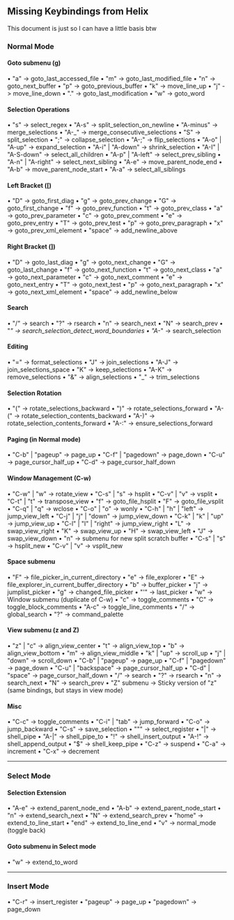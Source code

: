 ## Missing Keybindings from Helix
This document is just so I can have a little basis btw

### Normal Mode

#### Goto submenu (g)

• "a" -> goto_last_accessed_file
• "m" -> goto_last_modified_file
• "n" -> goto_next_buffer
• "p" -> goto_previous_buffer
• "k" -> move_line_up
• "j" -> move_line_down
• "." -> goto_last_modification
• "w" -> goto_word

#### Selection Operations

• "s"                -> select_regex
• "A-s"              -> split_selection_on_newline
• "A-minus"          -> merge_selections
• "A-_"              -> merge_consecutive_selections
• "S"                -> split_selection
• ";"                -> collapse_selection
• "A-;"              -> flip_selections
• "A-o" | "A-up"     -> expand_selection
• "A-i" | "A-down"   -> shrink_selection
• "A-I" | "A-S-down" -> select_all_children
• "A-p" | "A-left"   -> select_prev_sibling
• "A-n" | "A-right"  -> select_next_sibling
• "A-e"              -> move_parent_node_end
• "A-b"              -> move_parent_node_start
• "A-a"              -> select_all_siblings

#### Left Bracket ([)

• "D"     -> goto_first_diag
• "g"     -> goto_prev_change
• "G"     -> goto_first_change
• "f"     -> goto_prev_function
• "t"     -> goto_prev_class
• "a"     -> goto_prev_parameter
• "c"     -> goto_prev_comment
• "e"     -> goto_prev_entry
• "T"     -> goto_prev_test
• "p"     -> goto_prev_paragraph
• "x"     -> goto_prev_xml_element
• "space" -> add_newline_above

#### Right Bracket (])

• "D"     -> goto_last_diag
• "g"     -> goto_next_change
• "G"     -> goto_last_change
• "f"     -> goto_next_function
• "t"     -> goto_next_class
• "a"     -> goto_next_parameter
• "c"     -> goto_next_comment
• "e"     -> goto_next_entry
• "T"     -> goto_next_test
• "p"     -> goto_next_paragraph
• "x"     -> goto_next_xml_element
• "space" -> add_newline_below

#### Search

• "/"   -> search
• "?"   -> rsearch
• "n"   -> search_next
• "N"   -> search_prev
• "*"   -> search_selection_detect_word_boundaries
• "A-*" -> search_selection

#### Editing

• "="   -> format_selections
• "J"   -> join_selections
• "A-J" -> join_selections_space
• "K"   -> keep_selections
• "A-K" -> remove_selections
• "&"   -> align_selections
• "_"   -> trim_selections

#### Selection Rotation

• "("   -> rotate_selections_backward
• ")"   -> rotate_selections_forward
• "A-(" -> rotate_selection_contents_backward
• "A-)" -> rotate_selection_contents_forward
• "A-:" -> ensure_selections_forward

#### Paging (in Normal mode)

• "C-b" | "pageup"   -> page_up
• "C-f" | "pagedown" -> page_down
• "C-u"              -> page_cursor_half_up
• "C-d"              -> page_cursor_half_down

#### Window Management (C-w)

• "C-w" | "w"           -> rotate_view
• "C-s" | "s"           -> hsplit
• "C-v" | "v"           -> vsplit
• "C-t" | "t"           -> transpose_view
• "f"                   -> goto_file_hsplit
• "F"                   -> goto_file_vsplit
• "C-q" | "q"           -> wclose
• "C-o" | "o"           -> wonly
• "C-h" | "h" | "left"  -> jump_view_left
• "C-j" | "j" | "down"  -> jump_view_down
• "C-k" | "k" | "up"    -> jump_view_up
• "C-l" | "l" | "right" -> jump_view_right
• "L"                   -> swap_view_right
• "K"                   -> swap_view_up
• "H"                   -> swap_view_left
• "J"                   -> swap_view_down
• "n"                   -> submenu for new split scratch buffer
 • "C-s" | "s"          -> hsplit_new
 • "C-v" | "v"          -> vsplit_new


#### Space submenu

• "F"   -> file_picker_in_current_directory
• "e"   -> file_explorer
• "E"   -> file_explorer_in_current_buffer_directory
• "b"   -> buffer_picker
• "j"   -> jumplist_picker
• "g"   -> changed_file_picker
• "'"   -> last_picker
• "w"   -> Window submenu (duplicate of C-w)
• "c"   -> toggle_comments
• "C"   -> toggle_block_comments
• "A-c" -> toggle_line_comments
• "/"   -> global_search
• "?"   -> command_palette

#### View submenu (z and Z)

• "z" | "c"           -> align_view_center
• "t"                 -> align_view_top
• "b"                 -> align_view_bottom
• "m"                 -> align_view_middle
• "k" | "up"          -> scroll_up
• "j" | "down"        -> scroll_down
• "C-b" | "pageup"    -> page_up
• "C-f" | "pagedown"  -> page_down
• "C-u" | "backspace" -> page_cursor_half_up
• "C-d" | "space"     -> page_cursor_half_down
• "/"                 -> search
• "?"                 -> rsearch
• "n"                 -> search_next
• "N"                 -> search_prev
• "Z" submenu         -> Sticky version of "z" (same bindings, but stays in view mode)

#### Misc

• "C-c"         -> toggle_comments
• "C-i" | "tab" -> jump_forward
• "C-o"         -> jump_backward
• "C-s"         -> save_selection
• "\""          -> select_register
• "|"           -> shell_pipe
• "A-|"         -> shell_pipe_to
• "!"           -> shell_insert_output
• "A-!"         -> shell_append_output
• "$"           -> shell_keep_pipe
• "C-z"         -> suspend
• "C-a"         -> increment
• "C-x"         -> decrement

---

### Select Mode

#### Selection Extension

• "A-e"  -> extend_parent_node_end
• "A-b"  -> extend_parent_node_start
• "n"    -> extend_search_next
• "N"    -> extend_search_prev
• "home" -> extend_to_line_start
• "end"  -> extend_to_line_end
• "v"    -> normal_mode (toggle back)

#### Goto submenu in Select mode

• "w" -> extend_to_word

---

### Insert Mode

• "C-r"      -> insert_register
• "pageup"   -> page_up
• "pagedown" -> page_down
